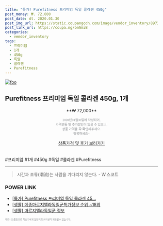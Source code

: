 ```yaml
--- 
title: "특가! Purefitness 프리미엄 독일 콜라겐 450g" 
post_money: ₩. 72,000 
post_date: dt. 2020.01.30 
post_img_url: https://static.coupangcdn.com/image/vendor_inventory/8973/9a73d8504a47ff2da1cd412af01f2a86d2c302e11faf0bfe8949e192e477.jpg 
post_link_url: https://coupa.ng/bnGmiB 
categories: 
  - vendor_inventory 
tags: 
  - 프리미엄 
  - 1개 
  - 450g 
  - 독일 
  - 콜라겐 
  - Purefitness 
--- 
```

[![foo](https://static.coupangcdn.com/image/vendor_inventory/8973/9a73d8504a47ff2da1cd412af01f2a86d2c302e11faf0bfe8949e192e477.jpg)](https://coupa.ng/bnGmiB) 

## Purefitness 프리미엄 독일 콜라겐 450g, 1개 
<p style="text-align: center;">**₩ 72,000**</p> 
<p style="text-align: center;"><span style="color: #898c8f; font-family: Georgia,Times,serif; font-size: 0.75em;">2020년01월30일에 작성되어, <br>가격변동 및 추가할인이 있을 수 있으니,<br> 상품 가격을 꼭!확인해주세요.<br>행복하세요~</span> 
</p>	 
<div markdown="0" style="text-align: center;"><a href="https://coupa.ng/bnGmiB" class="btn btn--success">상품가격 및 후기 보러가기</a></div> 
<br><br> 
  #프리미엄 #1개 #450g #독일 #콜라겐 #Purefitness 
<hr> 

> 시간과 조류(潮流)는 사람을 기다리지 않는다. - W.스코트 


### POWER LINK

* <a href="https://blog.naver.com/an0733/221789638245" target="_blank">[특가] Purefitness 프리미엄 독일 콜라겐 45...</a>
* <a href="https://blog.naver.com/fasyy4321/221774936158" target="_blank"> [생활] 메종마르지엘라독일군특가정보 순위 ~18위</a>
* <a href="https://blog.naver.com/sakai111/221758730014" target="_blank"> [생활] 마르지엘라독일군 정보 </a>

<span style="color: #898c8f; font-family: Georgia,Times,serif; font-size: 0.55em;">파트너스활동으로 작성자에게 일정액의 커미션이 제공될수 있습니다.</span> 
